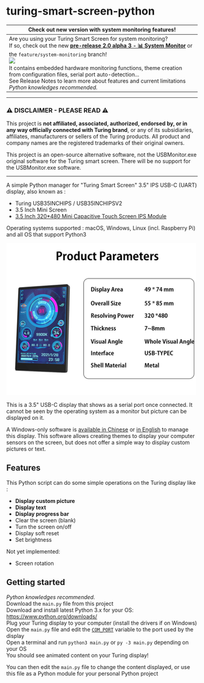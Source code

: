 # turing-smart-screen-python

| Check out new version with system monitoring features!                                                                                                                                                                                                                                                                                                                                                                                                                                                                                                                                                                                                                |
|-----------------------------------------------------------------------------------------------------------------------------------------------------------------------------------------------------------------------------------------------------------------------------------------------------------------------------------------------------------------------------------------------------------------------------------------------------------------------------------------------------------------------------------------------------------------------------------------------------------------------------------------------------------------------|
| Are you using your Turing Smart Screen for system monitoring?  <br>If so, check out the new [**pre-release 2.0 alpha 3 - 📊 System Monitor**](https://github.com/mathoudebine/turing-smart-screen-python/releases/tag/2.0.0-alpha.3) or the `feature/system-monitoring` branch!  <br><img src="https://user-images.githubusercontent.com/38615348/185988100-c191201f-7b65-4fb6-8677-bbf412abb0d8.jpg" width="400" />  <br>It contains embedded hardware monitoring functions, theme creation from configuration files, serial port auto-detection...  <br>See Release Notes to learn more about features and current limitations <br>_Python knowledges recommended._ |

---

### ⚠️ DISCLAIMER - PLEASE READ ⚠️

This project is **not affiliated, associated, authorized, endorsed by, or in any way officially connected with Turing brand**, or any of its subsidiaries, affiliates, manufacturers or sellers of the Turing products. All product and company names are the registered trademarks of their original owners.

This project is an open-source alternative software, not the USBMonitor.exe original software for the Turing smart screen. There will be no support for the USBMonitor.exe software.

---

A simple Python manager for "Turing Smart Screen" 3.5" IPS USB-C (UART) display, also known as :
- Turing USB35INCHIPS / USB35INCHIPSV2
- 3.5 Inch Mini Screen
- [3.5 Inch 320*480 Mini Capacitive Touch Screen IPS Module](https://www.aliexpress.com/item/1005002505149293.html)

Operating systems supported : macOS, Windows, Linux (incl. Raspberry Pi) and all OS that support Python3
  
<img src="res/smart-screen-3.webp" width="500"/>

This is a 3.5" USB-C display that shows as a serial port once connected.
It cannot be seen by the operating system as a monitor but picture can be displayed on it.

A Windows-only software is [available in Chinese](https://lgb123-1253504678.cos.ap-beijing.myqcloud.com/35inch.rar) or [in English](https://lgb123-1253504678.cos.ap-beijing.myqcloud.com/35inchENG.rar) to manage this display.
This software allows creating themes to display your computer sensors on the screen, but does not offer a simple way to display custom pictures or text.

## Features
This Python script can do some simple operations on the Turing display like :
- **Display custom picture**
- **Display text**
- **Display progress bar**
- Clear the screen (blank)
- Turn the screen on/off
- Display soft reset
- Set brightness

Not yet implemented:
- Screen rotation

## Getting started
_Python knowledges recommended._  
Download the `main.py` file from this project  
Download and install latest Python 3.x for your OS: https://www.python.org/downloads/  
Plug your Turing display to your computer (install the drivers if on Windows)  
Open the `main.py` file and edit the [`COM_PORT`](https://github.com/mathoudebine/turing-smart-screen-python/blob/deb0a60b772f2c5acef377f13b959632ca649f9f/main.py#L15)  variable to the port used by the display  
Open a terminal and run `python3 main.py` or `py -3 main.py` depending on your OS  
You should see animated content on your Turing display!  

You can then edit the `main.py` file to change the content displayed, or use this file as a Python module for your personal Python project
